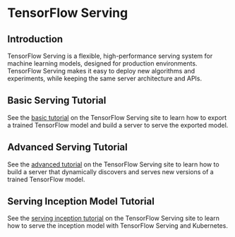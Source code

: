 # TensorFlow Serving

## Introduction

TensorFlow Serving is a flexible, high-performance serving system for machine
learning models, designed for production environments. TensorFlow Serving
makes it easy to deploy new algorithms and experiments, while keeping the same
server architecture and APIs.

## Basic Serving Tutorial

See the [basic tutorial](https://tensorflow.github.io/serving/serving_basic)
on the TensorFlow Serving site to learn how to export a trained TensorFlow
model and build a server to serve the exported model.

## Advanced Serving Tutorial

See the
[advanced tutorial](https://tensorflow.github.io/serving/serving_advanced)
on the TensorFlow Serving site to learn how to build a server that
dynamically discovers and serves new versions of a trained TensorFlow
model.

## Serving Inception Model Tutorial

See the
[serving inception tutorial](https://tensorflow.github.io/serving/serving_inception)
on the TensorFlow Serving site to learn how to serve the inception model with
TensorFlow Serving and Kubernetes.

